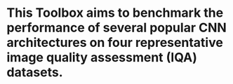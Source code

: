 # This Toolbox aims to benchmark the performance of several popular CNN architectures on four representative image quality assessment (IQA) datasets.
